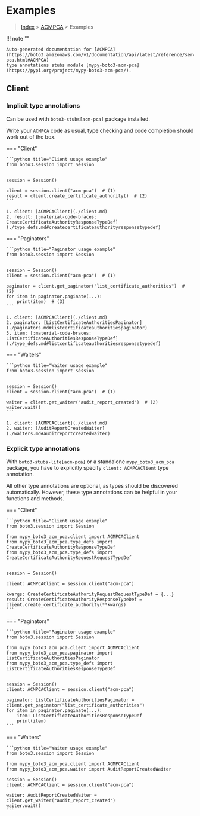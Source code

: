 # Examples

> [Index](../README.md) > [ACMPCA](./README.md) > Examples

!!! note ""

    Auto-generated documentation for [ACMPCA](https://boto3.amazonaws.com/v1/documentation/api/latest/reference/services/acm-pca.html#ACMPCA)
    type annotations stubs module [mypy-boto3-acm-pca](https://pypi.org/project/mypy-boto3-acm-pca/).

## Client

### Implicit type annotations

Can be used with `boto3-stubs[acm-pca]` package installed.

Write your `ACMPCA` code as usual,
type checking and code completion should work out of the box.


=== "Client"

    ```python title="Client usage example"
    from boto3.session import Session


    session = Session()

    client = session.client("acm-pca")  # (1)
    result = client.create_certificate_authority()  # (2)
    ```

    1. client: [ACMPCAClient](./client.md)
    2. result: [:material-code-braces: CreateCertificateAuthorityResponseTypeDef](./type_defs.md#createcertificateauthorityresponsetypedef) 



=== "Paginators"

    ```python title="Paginator usage example"
    from boto3.session import Session


    session = Session()
    client = session.client("acm-pca")  # (1)

    paginator = client.get_paginator("list_certificate_authorities")  # (2)
    for item in paginator.paginate(...):
        print(item)  # (3)
    ```

    1. client: [ACMPCAClient](./client.md)
    2. paginator: [ListCertificateAuthoritiesPaginator](./paginators.md#listcertificateauthoritiespaginator)
    3. item: [:material-code-braces: ListCertificateAuthoritiesResponseTypeDef](./type_defs.md#listcertificateauthoritiesresponsetypedef) 



=== "Waiters"

    ```python title="Waiter usage example"
    from boto3.session import Session


    session = Session()
    client = session.client("acm-pca")  # (1)

    waiter = client.get_waiter("audit_report_created")  # (2)
    waiter.wait()
    ```

    1. client: [ACMPCAClient](./client.md)
    2. waiter: [AuditReportCreatedWaiter](./waiters.md#auditreportcreatedwaiter)


### Explicit type annotations

With `boto3-stubs-lite[acm-pca]`
or a standalone `mypy_boto3_acm_pca` package, you have to explicitly specify `client: ACMPCAClient` type annotation.

All other type annotations are optional, as types should be discovered automatically.
However, these type annotations can be helpful in your functions and methods.


=== "Client"

    ```python title="Client usage example"
    from boto3.session import Session

    from mypy_boto3_acm_pca.client import ACMPCAClient
    from mypy_boto3_acm_pca.type_defs import CreateCertificateAuthorityResponseTypeDef
    from mypy_boto3_acm_pca.type_defs import CreateCertificateAuthorityRequestRequestTypeDef


    session = Session()

    client: ACMPCAClient = session.client("acm-pca")

    kwargs: CreateCertificateAuthorityRequestRequestTypeDef = {...}
    result: CreateCertificateAuthorityResponseTypeDef = client.create_certificate_authority(**kwargs)
    ```



=== "Paginators"

    ```python title="Paginator usage example"
    from boto3.session import Session

    from mypy_boto3_acm_pca.client import ACMPCAClient
    from mypy_boto3_acm_pca.paginator import ListCertificateAuthoritiesPaginator
    from mypy_boto3_acm_pca.type_defs import ListCertificateAuthoritiesResponseTypeDef


    session = Session()
    client: ACMPCAClient = session.client("acm-pca")

    paginator: ListCertificateAuthoritiesPaginator = client.get_paginator("list_certificate_authorities")
    for item in paginator.paginate(...):
        item: ListCertificateAuthoritiesResponseTypeDef
        print(item)
    ```



=== "Waiters"

    ```python title="Waiter usage example"
    from boto3.session import Session

    from mypy_boto3_acm_pca.client import ACMPCAClient
    from mypy_boto3_acm_pca.waiter import AuditReportCreatedWaiter

    session = Session()
    client: ACMPCAClient = session.client("acm-pca")

    waiter: AuditReportCreatedWaiter = client.get_waiter("audit_report_created")
    waiter.wait()
    ```


